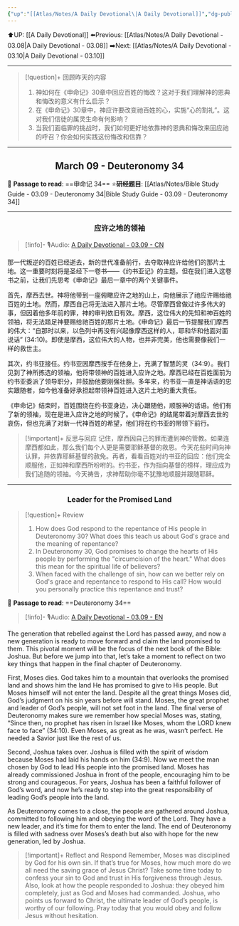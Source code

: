 ```yaml
---
{"up":"[[Atlas/Notes/A Daily Devotional\|A Daily Devotional]]","dg-publish":true,"permalink":"/atlas/notes/a-daily-devotional-03-09/","dgPassFrontmatter":true}
---
```


 ⬆️UP: [[A Daily Devotional]]
⬅️Previous: [[Atlas/Notes/A Daily Devotional - 03.08\|A Daily Devotional - 03.08]]
➡️Next: [[Atlas/Notes/A Daily Devotional - 03.10\|A Daily Devotional - 03.10]]

---

> [!question]+ 回顾昨天的内容
> 1. ⁠神如何在《申命记》30章中回应百姓的悔改？这对于我们理解神的恩典和悔改的意义有什么启示？
> 2. ⁠在《申命记》30章中，神应许要改变祂百姓的心，实施“心的割礼”。这对我们信徒的属灵生命有何影响？
> 3. ⁠当我们面临罪的挑战时，我们如何更好地依靠神的恩典和悔改来回应祂的呼召？你会如何实践这份悔改和信靠？


---
## <center>March 09 - Deuteronomy 34</center>

📖 **Passage to read**: ==申命记 34==
⭐**研经题目**: [[Atlas/Notes/Bible Study Guide - 03.09 - Deuteronomy 34\|Bible Study Guide - 03.09 - Deuteronomy 34]]

---
### <center>应许之地的领袖</center>

> [!info]- 🎙️Audio: [A Daily Devotional - 03.09 - CN]()


那一代叛逆的百姓已经逝去，新的世代准备前行，去夺取神应许给他们的那片土地。这一重要时刻将是圣经下一卷书——《约书亚记》的主题。但在我们进入这卷书之前，让我们先思考《申命记》最后一章中的两个关键事件。

首先，摩西去世。神将他带到一座俯瞰应许之地的山上，向他展示了祂应许赐给祂百姓的土地。然而，摩西自己将无法进入那片土地。尽管摩西曾做过许多伟大的事，但因着他多年前的罪，神的审判依旧有效。摩西，这位伟大的先知和神百姓的领袖，将无法踏足神要赐给祂百姓的那片土地。《申命记》最后一节提醒我们摩西的伟大：“自那时以来，以色列中再没有兴起像摩西这样的人，耶和华和他面对面说话” (34:10)。即使是摩西，这位伟大的人物，也并非完美，他也需要像我们一样的救世主。

其次，约书亚接任。约书亚因摩西按手在他身上，充满了智慧的灵（34:9）。我们见到了神所拣选的领袖，他将带领神的百姓进入应许之地。摩西已经在百姓面前为约书亚委派了领导职分，并鼓励他要刚强壮胆。多年来，约书亚一直是神话语的忠实跟随者，如今他准备好承担起带领神百姓进入这片土地的重大责任。

《申命记》结束时，百姓围绕在约书亚身边，决心跟随他，顺服神的话语。他们有了新的领袖，现在是进入应许之地的时候了。《申命记》的结尾带着对摩西去世的哀伤，但也充满了对新一代神百姓的希望，他们将在约书亚的带领下前行。

> [!important]+ 反思与回应
记住，摩西因自己的罪而遭到神的管教。如果连摩西都如此，那么我们每个人更是需要耶稣基督的救恩。今天花些时间向神认罪，并依靠耶稣基督的赦免。再者，看看百姓对约书亚的回应：他们完全顺服他，正如神和摩西所吩咐的。约书亚，作为指向基督的榜样，理应成为我们追随的领袖。今天祷告，求神帮助你毫不犹豫地顺服并跟随耶稣。


---
### <center>Leader for the Promised Land</center>

> [!question]+ Review
> 1. ⁠How does God respond to the repentance of His people in Deuteronomy 30? What does this teach us about God's grace and the meaning of repentance?
> 2. In Deuteronomy 30, God promises to change the hearts of His people by performing the "circumcision of the heart." What does this mean for the spiritual life of believers?
> 3. When faced with the challenge of sin, how can we better rely on God's grace and repentance to respond to His call? How would you personally practice this repentance and trust?

📖 **Passage to read**: ==Deuteronomy 34==

> [!info]- 🎙️Audio: [A Daily Devotional - 03.09 - EN]()  



The generation that rebelled against the Lord has passed away, and now a new generation is ready to move forward and claim the land promised to them. This pivotal moment will be the focus of the next book of the Bible: Joshua. But before we jump into that, let’s take a moment to reflect on two key things that happen in the final chapter of Deuteronomy.

First, Moses dies. God takes him to a mountain that overlooks the promised land and shows him the land He has promised to give to His people. But Moses himself will not enter the land. Despite all the great things Moses did, God’s judgment on his sin years before will stand. Moses, the great prophet and leader of God’s people, will not set foot in the land. The final verse of Deuteronomy makes sure we remember how special Moses was, stating, “Since then, no prophet has risen in Israel like Moses, whom the LORD knew face to face” (34:10). Even Moses, as great as he was, wasn’t perfect. He needed a Savior just like the rest of us. 

Second, Joshua takes over. Joshua is filled with the spirit of wisdom because Moses had laid his hands on him (34:9). Now we meet the man chosen by God to lead His people into the promised land. Moses has already commissioned Joshua in front of the people, encouraging him to be strong and courageous. For years, Joshua has been a faithful follower of God’s word, and now he’s ready to step into the great responsibility of leading God’s people into the land.

As Deuteronomy comes to a close, the people are gathered around Joshua, committed to following him and obeying the word of the Lord. They have a new leader, and it’s time for them to enter the land. The end of Deuteronomy is filled with sadness over Moses’s death but also with hope for the new generation, led by Joshua.

> [!important]+ Reflect and Respond
 Remember, Moses was disciplined by God for his own sin. If that’s true for Moses, how much more do we all need the saving grace of Jesus Christ? Take some time today to confess your sin to God and trust in His forgiveness through Jesus. Also, look at how the people responded to Joshua: they obeyed him completely, just as God and Moses had commanded. Joshua, who points us forward to Christ, the ultimate leader of God’s people, is worthy of our following. Pray today that you would obey and follow Jesus without hesitation.



























